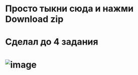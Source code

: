 <h1>Просто тыкни сюда и нажми Download zip<h1>
<h1>Сделал до 4 задания<h1>

![image](https://user-images.githubusercontent.com/49044115/198725098-b38ea94b-6c30-4591-8103-5ef7d5ebd80c.png)
